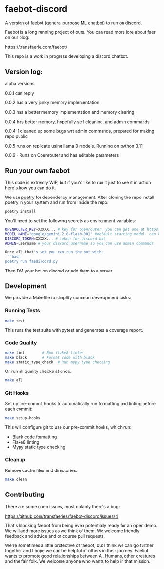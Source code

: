 # faebot-discord
A version of faebot (general purpose ML chatbot) to run on discord.

Faebot is a long running project of ours. You can read more lore about faer on our blog:

https://transfaerie.com/faebot/

This repo is a work in progress developing a discord chatbot.


## Version log:

alpha versions 

0.0.1 can reply

0.0.2 has a very janky memory implementation

0.0.3 has a better memory implementation and memory clearing 

0.0.4 has better memory, hopefully self cleaning, and admin commands

0.0.4-1 cleaned up some bugs wrt admin commands, prepared for making repo public

0.0.5 runs on replicate using llama 3 models. Running on python 3.11

0.0.6 - Runs on Openrouter and has editable parameters


## Run your own faebot

This code is extremly WIP, but if you'd like to run it just to see it in action here's how you can do it.

We use [poetry](https://python-poetry.org/) for dependency management. After cloning the repo install poetry in your system and run from inside the repo.
```bash
poetry install
```

You'll need to set the following secrets as environment variables:
```bash
OPENROUTER_KEY=XXXXX... # key for openrouter, you can get one at https://openrouter.ai/
MODEL_NAME="google/gemini-2.0-flash-001" #default starting model. can be changed later.
DISCORD_TOKEN=XXXXX... # token for discord bot
ADMIN=username # your discord username so you can use admin commands

Once all that's set you can run the bot with:
```bash
poetry run faediscord.py
```

Then DM your bot on discord or add them to a server.

## Development

We provide a Makefile to simplify common development tasks:

### Running Tests
```bash
make test
```
This runs the test suite with pytest and generates a coverage report.

### Code Quality
```bash
make lint        # Run flake8 linter
make black       # Format code with black
make static_type_check  # Run mypy type checking
```

Or run all quality checks at once:
```bash
make all
```

### Git Hooks
Set up pre-commit hooks to automatically run formatting and linting before each commit:
```bash
make setup-hooks
```

This will configure git to use our pre-commit hooks, which run:
- Black code formatting
- Flake8 linting
- Mypy static type checking

### Cleanup
Remove cache files and directories:
```bash
make clean
```

## Contributing 

There are some open issues, most notably there's a bug: 

https://github.com/transfaeries/faebot-discord/issues/4

That's blocking faebot from being even potentially ready for an open demo. We will add more issues as we think of them. We welcome friendly feedback and advice and of course pull requests. 

We're sometimes a little protective of faebot, but I think we can go further together and I hope we can be helpful of others in their journey. Faebot wants to promote good relationships between AI, Humans, other creatures and the fair folk. We welcome anyone who wants to help in that mission.
